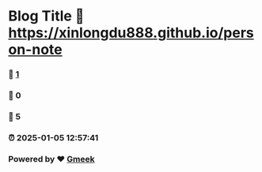 # Blog Title :link: https://xinlongdu888.github.io/person-note 
### :page_facing_up: [1](https://xinlongdu888.github.io/person-note/tag.html) 
### :speech_balloon: 0 
### :hibiscus: 5 
### :alarm_clock: 2025-01-05 12:57:41 
### Powered by :heart: [Gmeek](https://github.com/Meekdai/Gmeek)
